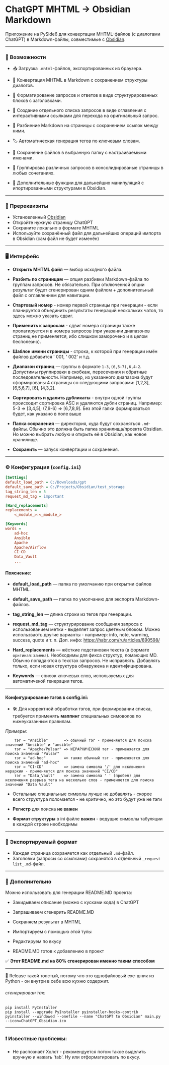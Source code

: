 # ChatGPT MHTML → Obsidian Markdown

Приложение на PySide6 для конвертации MHTML-файлов (с диалогами ChatGPT) в
Markdown-файлы, совместимые с [Obsidian](https://obsidian.md/). 

* * *

### 🔧 Возможности

  * 📥 Загрузка `.mhtml`-файлов, экспортированных из браузера.

  * 🔁 Конвертация MHTML в Markdown с сохранением структуры диалогов.

  * 🧠 Форматирование запросов и ответов в виде структурированных блоков с заголовками.

  * 🎯 Создание отдельного списка запросов в виде оглавления с интерактивными ссылками для перехода на оригинальный запрос.

  * 📄 Разбиение Markdown на страницы с сохранением ссылок между ними.

  * 🏷️ Автоматическая генерация тегов по ключевым словам.

  * 💾 Сохранение файлов в выбранную папку с настраиваемыми именами.

  * 🧮 Группировка различных запросов в консолидированые страницы в любых сочетаниях.

  * 🔧 Дополнительные функции для дальнейших манипуляций с ипортированными структурами в Obsidian.

* * *

### 🚩 Пререквизиты

  * Установленный [Obsidian](https://obsidian.md/)
  * Откройте нужную страницу ChatGPT
  * Сохраните локально в формате MHTML
  * Используйте сохранённый файл для дальнейших операций импорта в Obsidian (сам файл не будет изменён)

* * *

### 🖥️ Интерфейс

  * **Открыть MHTML файл** — выбор исходного файла.

  * **Разбить по страницам** — опция разбивки Markdown-файла по группам запросов. Не обязательно. При отключенной опции результат будет сгенерирован одним файлом + дополнительный файл с оглавлением для навигации.

  * **Стартовый номер** - номер первой страницы при генерации - если планируется объединить результаты генераций нескольких чатов, то здесь можно указать сдвиг.

  * **Применить к запросам** - сдвиг номера страницы также пропагируется и в номера запросов (при указании диапазонов страниц не применяется, ибо слишком заморочено и в целом бесполезно).

  * **Шаблон имени страницы** - строка, к которой при генерации имён файлов добавится ' 001, ' 002' и т.д. 

  * **Диапазон страниц** — группы в формате `1-3,(6,5-7),6,4-2`. Допустимы группировки в скобкаж, пересечения и обратные последовательности. Например, из указанного диапазона будут сформированы 4 страницы со следующими запросами: [1,2,3], [6,5,6,7], [6], [4,3,2].

  * **Сортировать и удалить дубликаты** - внутри одной группы происходит сортировка ASC и удаляются дубли страниц. Например: 5-3 => [3,4,5]; (7,9-6) => [6,7,8,9]. Без этой галки формироваться будет, как указано в поле выше

  * **Папка сохранения** — директория, куда будут сохраняться `.md`-файлы. Обычно это должна быть папка хранилища/проекта Obsidian. Но можно выбрать любую и открыть её в Obsidian, как новое хранилище.

  * **Сохранить** — запуск конвертации и сохранения.

* * *

### ⚙️ Конфигурация (`config.ini`)

```ini
[Settings]
default_load_path = C:/Downloads/gpt
default_save_path = C:/Projects/Obsidian/test_storage
tag_string_len = 5
request_md_tag = important

[Hard_replacements]
replacements = 
	<_module_>:<_module_>

[Keywords]
words = 
	ad-hoc
	Ansible
	Apache
	Apache/Airflow
	CI·CD
	Data_Vault
    ...

```

#### Пояснение:

  * **default_load_path** — папка по умолчанию при открытии файлов MHTML.

  * **default_save_path** — папка по умолчанию для экспорта Markdown-файлов.

  * **tag_string_len** — длина строки из тегов при генерации.

  * **request_md_tag** — структурирование сообщения запроса с использованием метки - выделяет запрос цветным блоком. Можно использваоть другие варианты - например: info, note, warning, success, quote и т. п. Доп. инфо: https://habr.com/ru/articles/890598/

  * **Hard_replacements** — жёсткие подстановки текста (в формате `оригинал:замена`). Необходимы для фикса структур, ломающих MD. Обычно попадаются в текстах запросов. Не исправлять. Добавлять только, если новая структура обнаружена и идентифицирована.

  * **Keywords** — список ключевых слов, используемых для автоматичекой генерации тегов.

* * *

#### Конфигурирование тэгов в config.ini:

* 🛠 Для корректной обработки тэгов, при формировании списка, требуется применять **маппинг** специальных симоволов по нижеуказанным правилам.

 _Примеры:_

```
    тэг = "Ansible"       => обычный тэг - применяется для поиска значений "Ansible" и "ansible"
    тэг = "Apache/Pulsar" => ИЕРАРХИЧЕСКИЙ тег - применяется для поиска значений "Pulsar"
    тэг = "ad-hoc"        => также обычный тэг - применяется для поиска значений "ad-hoc"
    тэг = "CI·CD"         => замена символа '/' для исключения иерархии - применяется для поиска значений "CI/CD"
    тэг = "Data_Vault"    => замена символа ' ' (пробел) для исключения разрыва тега на несколько слов - применяется для поиска значений "Data Vault"
```

* Остальные специальные символы лучше не добавлять - скорее всего структура поломается - не критично, но это будут уже не тэги

* **Регистр** для поиска **не важен**

* **Формат структуры** в ini файле **важен** - ведущие символы табуляции в каждой строке необходимы

* * *

### 📂 Экспортируемый формат

* Каждая страница сохраняется как отдельный `.md`-файл.
* Заголовки (запросы со ссылками) сохранятся в отдельный `_request list_.md`-файл.

* * *

### 📌 Дополнительно

Можно использовать для генерации README.MD проекта:

* Закидываем описание (можно с кусками кода) в ChatGPT

* Запрашиваем сгенерить README.MD

* Сохраняем результат в MHTML

* Импортируем с помощью этой тулы

* Редактируем по вкусу

* README.MD готов к добавлению в проект


✅ **Этот README.md на 80% сгенерирован именно таким способом**

* * *

💬 Release такой толстый, потому что это однофайловый exe-шник из Python - он внутри в себе всю кухню содержит.

 ###### сгенерирован так:
```
pip install PyInstaller
pip install --upgrade PyInstaller pyinstaller-hooks-contrib
pyinstaller --windowed --onefile --name "ChatGPT to Obsidian" main.py --icon=ChatGPT_Obsidian.ico
```

* * *

### ❗ Известные проблемы:

* Не распознаёт Холст - рекомендуется потом такое выделить вручную и нажать 'tab'. Ну или отформатировать по вкусу.
